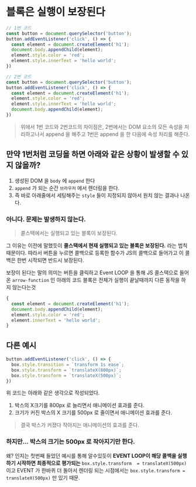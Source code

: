 # 블록은 실행이 보장된다

```javascript
// 1번 코드
const button = document.querySelector('button');
button.addEventListener('click', () => {
  const element = document.createElement('h1');
  document.body.appendChild(element);
  element.style.color = 'red';
  element.style.innerText = 'hello world';
})

// 2번 코드
const button = document.querySelector('button');
button.addEventListener('click', () => {
  const element = document.createElement('h1');
  element.style.color = 'red';
  element.style.innerText = 'hello world';
  document.body.appendChild(element);
})
```

> 위에서 1번 코드와 2번코드의 차이점은, 2번에서는 DOM 요소의 모든 속성을 처리하고나서 append 을 해주고 1번은 append 을 한 다음에 속성 처리를 해준다.

## 만약 1번처럼 코딩을 하면 아래와 같은 상황이 발생할 수 있지 않을까?

1. 생성된 DOM 을 `body` 에 `append` 한다  
2. `append` 가 되는 순간 `브라우저` 에서 렌더링을 한다.
3. 즉 바로 아래줄에서 세팅해주는 `style` 들이 지정되지 않아서 원치 않는 결과나 나온다.

###  아니다. 문제는 발생하지 않는다.   

> 콜스택에서는 실행되고 있는 블록이 보장된다.

그 이유는 이전에 말했듯이 **콜스택에서 현재 실행되고 있는 블록은 보장된다.** 라는 법칙 때문이다. 따라서 버튼을 누르면 콜백으로 등록한 함수가 JS의 콜백으로 들어가고 이 콜백은 한번 시작되면 반드시 보장된다. 

보장이 된다는 말의 의미는 버튼을 클릭하고 Event LOOP 을 통해 JS 콜스택으로 들어온 `arrow-function` 인 아래의 코드 블록은 전체가 실행이 끝날때까지 다른 동작을 하지 않는다는것

```javascript
{
  const element = document.createElement('h1');
  document.body.appendChild(element);
  element.style.color = 'red';
  element.innerText = 'hello world';
}
```

## 다른 예시

```javascript
button.addEventListener('click', () => {
  box.style.transition = `transform 1s ease`;
  box.style.transform = `translateX(800px)`;
  box.style.transform = `translateX(500px)`;
})
```

위 코드는 아래와 같은 생각으로 작성되었다.

1. 박스의 X크기를 800px 로 늘리면서 애니메이션 효과를 준다. 
2. 크기가 커진 박스의 X 크기를 500px 로 줄이면서 애니메이션 효과를 준다.

> 결국 박스가 커졌다 작아지는 애니메이션의 효과를 준다.

### 하지만... 박스의 크기는 500px 로 작아지기만 한다.

왜? 인지는 첫번째 들었던 예시를 통해 알수있듯이 **EVENT LOOP이 해당 콜백을 실행하기 시작하면 최종적으로 평가되는**  `box.style.transform  = translateX(500px)` 이고 EVENT 가 한바퀴 더 돌아서 렌더링 되는 시점에서는 `box.style.transform = translateX(500px)` 만 있기 때문.



